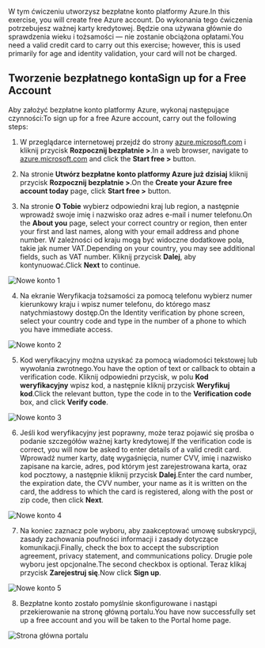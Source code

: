 <span data-ttu-id="56c07-101">W tym ćwiczeniu utworzysz bezpłatne konto platformy Azure.</span><span class="sxs-lookup"><span data-stu-id="56c07-101">In this exercise, you will create free Azure account.</span></span> <span data-ttu-id="56c07-102">Do wykonania tego ćwiczenia potrzebujesz ważnej karty kredytowej. Będzie ona używana głównie do sprawdzenia wieku i tożsamości — nie zostanie obciążona opłatami.</span><span class="sxs-lookup"><span data-stu-id="56c07-102">You need a valid credit card to carry out this exercise; however, this is used primarily for age and identity validation, your card will not be charged.</span></span>

## <a name="sign-up-for-a-free-account"></a><span data-ttu-id="56c07-103">Tworzenie bezpłatnego konta</span><span class="sxs-lookup"><span data-stu-id="56c07-103">Sign up for a Free Account</span></span>

<span data-ttu-id="56c07-104">Aby założyć bezpłatne konto platformy Azure, wykonaj następujące czynności:</span><span class="sxs-lookup"><span data-stu-id="56c07-104">To sign up for a free Azure account, carry out the following steps:</span></span>

1. <span data-ttu-id="56c07-105">W przeglądarce internetowej przejdź do strony [azure.microsoft.com](https://azure.microsoft.com) i kliknij przycisk **Rozpocznij bezpłatnie >**.</span><span class="sxs-lookup"><span data-stu-id="56c07-105">In a web browser, navigate to [azure.microsoft.com](https://azure.microsoft.com) and click the **Start free >** button.</span></span>

2. <span data-ttu-id="56c07-106">Na stronie **Utwórz bezpłatne konto platformy Azure już dzisiaj** kliknij przycisk **Rozpocznij bezpłatnie >**.</span><span class="sxs-lookup"><span data-stu-id="56c07-106">On the **Create your Azure free account today** page, click **Start free >** button.</span></span>

3. <span data-ttu-id="56c07-107">Na stronie **O Tobie** wybierz odpowiedni kraj lub region, a następnie wprowadź swoje imię i nazwisko oraz adres e-mail i numer telefonu.</span><span class="sxs-lookup"><span data-stu-id="56c07-107">On the **About you** page, select your correct country or region, then enter your first and last names, along with your email address and phone number.</span></span> <span data-ttu-id="56c07-108">W zależności od kraju mogą być widoczne dodatkowe pola, takie jak numer VAT.</span><span class="sxs-lookup"><span data-stu-id="56c07-108">Depending on your country, you may see additional fields, such as VAT number.</span></span> <span data-ttu-id="56c07-109">Kliknij przycisk **Dalej**, aby kontynuować.</span><span class="sxs-lookup"><span data-stu-id="56c07-109">Click **Next** to continue.</span></span>

![Nowe konto 1](../images/2-new-account-1.png)

4. <span data-ttu-id="56c07-111">Na ekranie Weryfikacja tożsamości za pomocą telefonu wybierz numer kierunkowy kraju i wpisz numer telefonu, do którego masz natychmiastowy dostęp.</span><span class="sxs-lookup"><span data-stu-id="56c07-111">On the Identity verification by phone screen, select your country code and type in the number of a phone to which you have immediate access.</span></span>

![Nowe konto 2](../images/2-new-account-2.png)

5. <span data-ttu-id="56c07-113">Kod weryfikacyjny można uzyskać za pomocą wiadomości tekstowej lub wywołania zwrotnego.</span><span class="sxs-lookup"><span data-stu-id="56c07-113">You have the option of text or callback to obtain a verification code.</span></span> <span data-ttu-id="56c07-114">Kliknij odpowiedni przycisk, w polu **Kod weryfikacyjny** wpisz kod, a następnie kliknij przycisk **Weryfikuj kod**.</span><span class="sxs-lookup"><span data-stu-id="56c07-114">Click the relevant button, type the code in to the **Verification code** box, and click **Verify code**.</span></span>

![Nowe konto 3](../images/2-new-account-3.png)

6. <span data-ttu-id="56c07-116">Jeśli kod weryfikacyjny jest poprawny, może teraz pojawić się prośba o podanie szczegółów ważnej karty kredytowej.</span><span class="sxs-lookup"><span data-stu-id="56c07-116">If the verification code is correct, you will now be asked to enter details of a valid credit card.</span></span> <span data-ttu-id="56c07-117">Wprowadź numer karty, datę wygaśnięcia, numer CVV, imię i nazwisko zapisane na karcie, adres, pod którym jest zarejestrowana karta, oraz kod pocztowy, a następnie kliknij przycisk **Dalej**.</span><span class="sxs-lookup"><span data-stu-id="56c07-117">Enter the card number, the expiration date, the CVV number, your name as it is written on the card, the address to which the card is registered, along with the post or zip code, then click **Next**.</span></span>

![Nowe konto 4](../images/2-new-account-4.png)

7. <span data-ttu-id="56c07-119">Na koniec zaznacz pole wyboru, aby zaakceptować umowę subskrypcji, zasady zachowania poufności informacji i zasady dotyczące komunikacji.</span><span class="sxs-lookup"><span data-stu-id="56c07-119">Finally, check the box to accept the subscription agreement, privacy statement, and communications policy.</span></span> <span data-ttu-id="56c07-120">Drugie pole wyboru jest opcjonalne.</span><span class="sxs-lookup"><span data-stu-id="56c07-120">The second checkbox is optional.</span></span> <span data-ttu-id="56c07-121">Teraz klikaj przycisk **Zarejestruj się**.</span><span class="sxs-lookup"><span data-stu-id="56c07-121">Now click **Sign up**.</span></span>

![Nowe konto 5](../images/2-new-account-5.png)

8. <span data-ttu-id="56c07-123">Bezpłatne konto zostało pomyślnie skonfigurowane i nastąpi przekierowanie na stronę główną portalu.</span><span class="sxs-lookup"><span data-stu-id="56c07-123">You have now successfully set up a free account and you will be taken to the Portal home page.</span></span>

![Strona główna portalu](../images/2-azure-portal-home.png)